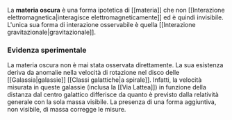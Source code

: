 La **materia oscura** è una forma ipotetica di [[materia]] che non [[Interazione elettromagnetica|interagisce elettromagneticamente]] ed è quindi invisibile. L'unica sua forma di interazione osservabile è quella [[Interazione gravitazionale|gravitazionale]].
### Evidenza sperimentale
La materia oscura non è mai stata osservata direttamente. La sua esistenza deriva da anomalie nella velocità di rotazione nel disco delle [[Galassia|galassie]] [[Classi galattiche|a spirale]]. Infatti, la velocità misurata in queste galassie (inclusa la [[Via Lattea]]) in funzione della distanza dal centro galattico differisce da quanto è previsto dalla relatività generale con la sola massa visibile. La presenza di una forma aggiuntiva, non visibile, di massa corregge le misure.